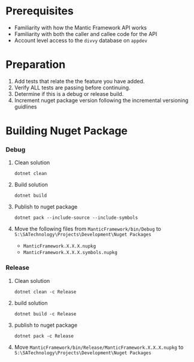 # Prerequisites
- Familiarity with how the Mantic Framework API works
- Familiarity with both the caller and callee code for the API
- Account level access to the `divvy` database on `appdev`

# Preparation
1. Add tests that relate the the feature you have added.
2. Verify ALL tests are passing before continuing.
3. Determine if this is a debug or release build.
4. Increment nuget package version following the incremental versioning guidlines 

# Building Nuget Package
### Debug

1. Clean solution
    ```shell
    dotnet clean
    ```
    
2. Build solution
    ```shell
    dotnet build
    ```
    
3. Publish to nuget package
    ```shell
    dotnet pack --include-source --include-symbols
    ```
    
4. Move the following files from `ManticFramework/bin/Debug` to `S:\SATechnology\Projects\Development\Nuget Packages`
    - `ManticFramework.X.X.X.nupkg`
    - `ManticFramework.X.X.X.symbols.nupkg`
    
### Release

1. Clean solution
    ```shell
    dotnet clean -c Release
    ```

2. build solution
    ```shell
    dotnet build -c Release
    ```

3. publish to nuget package
    ```shell
    dotnet pack -c Release
    ```
 4. Move `ManticFramework/bin/Release/ManticFramework.X.X.X.nupkg` to `S:\SATechnology\Projects\Development\Nuget Packages`